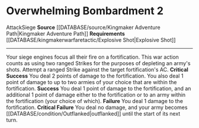 ﻿---
actions: '[two-actions]'
cost: null
element: null
frequency: null
id: '1436'
name: Overwhelming Bombardment
rarity: Common
requirement: '[[DATABASE/kingmakerwarfaretactic/Explosive Shot|Explosive Shot]]'
rus_type_level: null
school: null
source: '[[DATABASE/source/Kingmaker Adventure Path|Kingmaker Adventure Path]]'
trait:
- '[[DATABASE/trait/Attack|Attack]]'
- '[[DATABASE/trait/Siege|Siege]]'
trigger: null
type: Action

---
# Overwhelming Bombardment <span class="action-icon">2</span>

<span class="item-trait">Attack</span><span class="item-trait">Siege</span>
**Source** [[DATABASE/source/Kingmaker Adventure Path|Kingmaker Adventure Path]]
**Requirements** [[DATABASE/kingmakerwarfaretactic/Explosive Shot|Explosive Shot]]

---
Your siege engines focus all their fire on a fortification. This war action counts as using two ranged Strikes for the purposes of depleting an army's shots. Attempt a ranged Strike against the target fortification's AC.
**Critical Success** You deal 2 points of damage to the fortification. You also deal 1 point of damage to up to two armies of your choice that are within the fortification.
**Success** You deal 1 point of damage to the fortification, and an additional 1 point of damage either to the fortification or to an army within the fortification (your choice of which).
**Failure** You deal 1 damage to the fortification.
**Critical Failure** You deal no damage, and your army becomes [[DATABASE/condition/Outflanked|outflanked]] until the start of its next turn.
